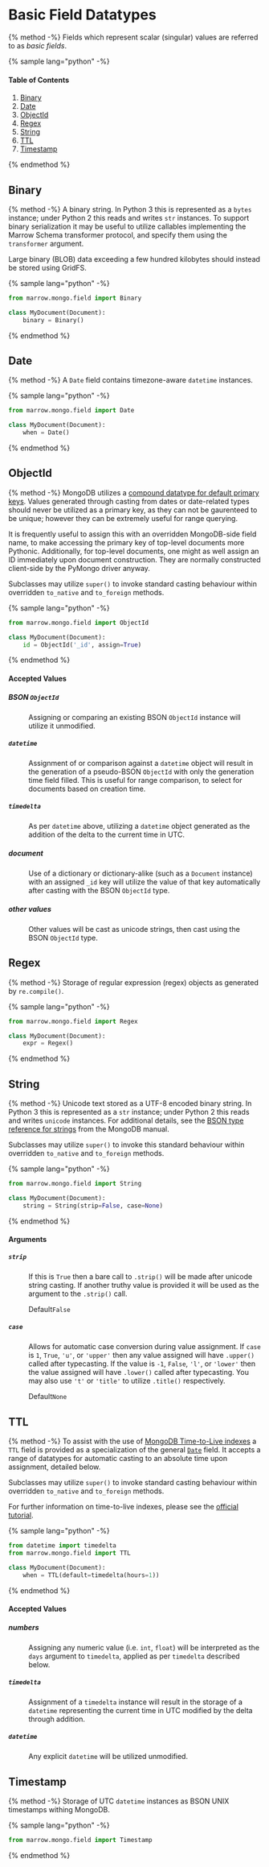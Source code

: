 # Basic Field Datatypes

{% method -%}
Fields which represent scalar (singular) values are referred to as _basic fields_.

{% sample lang="python" -%}
#### Table of Contents

1. [Binary](#binary)
2. [Date](#date)
3. [ObjectId](#objectid)
4. [Regex](#regex)
5. [String](#string)
6. [TTL](#ttl)
7. [Timestamp](#timestamp)

{% endmethod %}


## Binary

{% method -%}
A binary string. In Python 3 this is represented as a `bytes` instance; under Python 2 this reads and writes `str` instances. To support binary serialization it may be useful to utilize callables implementing the Marrow Schema transformer protocol, and specify them using the `transformer` argument.

Large binary (BLOB) data exceeding a few hundred kilobytes should instead be stored using GridFS.

{% sample lang="python" -%}
```python
from marrow.mongo.field import Binary

class MyDocument(Document):
	binary = Binary()
```
{% endmethod %}


## Date

{% method -%}
A `Date` field contains timezone-aware `datetime` instances.

{% sample lang="python" -%}
```python
from marrow.mongo.field import Date

class MyDocument(Document):
	when = Date()
```
{% endmethod %}


## ObjectId

{% method -%}
MongoDB utilizes a [compound datatype for default primary keys](https://docs.mongodb.com/manual/reference/method/ObjectId/). Values generated through casting from dates or date-related types should never be utilized as a primary key, as they can not be gaurenteed to be unique; however they can be extremely useful for range querying.

It is frequently useful to assign this with an overridden MongoDB-side field name, to make accessing the primary key of top-level documents more Pythonic. Additionally, for top-level documents, one might as well assign an ID immediately upon document construction. They are normally constructed client-side by the PyMongo driver anyway.

Subclasses may utilize `super()` to invoke standard casting behaviour within overridden `to_native` and `to_foreign` methods.

{% sample lang="python" -%}
```python
from marrow.mongo.field import ObjectId

class MyDocument(Document):
	id = ObjectId('_id', assign=True)
```
{% endmethod %}

#### Accepted Values

<dl>
	<dt>
		<h5 id="objectid-value-bson-objectid">BSON <code>ObjectId</code></h5>
	</dt><dd>
		<p>
			Assigning or comparing an existing BSON <code>ObjectId</code> instance will utilize it unmodified.
		</p>
	</dd>
	<dt>
		<h5 id="objectid-value-datetime"><code>datetime</code></h5>
	</dt><dd>
		<p>
			Assignment of or comparison against a <code>datetime</code> object will result in the generation of a pseudo-BSON <code>ObjectId</code> with only the generation time field filled. This is useful for range comparison, to select for documents based on creation time.
		</p>
	</dd>
	<dt>
		<h5 id="objectid-value-timedelta"><code>timedelta</code></h5>
	</dt><dd>
		<p>
			As per <code>datetime</code> above, utilizing a <code>datetime</code> object generated as the addition of the delta to the current time in UTC.
		</p>
	</dd>
	<dt>
		<h5 id="objectid-value-"><em>document</em></h5>
	</dt><dd>
		<p>
			Use of a dictionary or dictionary-alike (such as a <code>Document</code> instance) with an assigned <code>_id</code> key will utilize the value of that key automatically after casting with the BSON <code>ObjectId</code> type.
		</p>
	</dd>
	<dt>
		<h5 id="objectid-value-"><em>other values</em></h5>
	</dt><dd>
		<p>
			Other values will be cast as unicode strings, then cast using the BSON <code>ObjectId</code> type.
		</p>
	</dd>
</dl>


## Regex

{% method -%}
Storage of regular expression (regex) objects as generated by `re.compile()`.

{% sample lang="python" -%}
```python
from marrow.mongo.field import Regex

class MyDocument(Document):
	expr = Regex()
```
{% endmethod %}


## String

{% method -%}
Unicode text stored as a UTF-8 encoded binary string. In Python 3 this is represented as a `str` instance; under Python 2 this reads and writes `unicode` instances. For additional details, see the [BSON type reference for strings](https://docs.mongodb.com/manual/reference/bson-types/#string) from the MongoDB manual.

Subclasses may utilize `super()` to invoke this standard behaviour within overridden `to_native` and `to_foreign` methods.

{% sample lang="python" -%}
```python
from marrow.mongo.field import String

class MyDocument(Document):
	string = String(strip=False, case=None)
```
{% endmethod %}

#### Arguments

<dl>
	<dt>
		<h5 id="string-argument-strip"><code>strip</code></h5>
	</dt><dd>
		<p>
			If this is <code>True</code> then a bare call to <code>.strip()</code> will be made after unicode string casting. If another truthy value is provided it will be used as the argument to the <code>.strip()</code> call.
		</p>
		<p>
			<label>Default</label><code>False</code>
		</p>
	</dd>
	<dt>
		<h5 id="string-argument-case"><code>case</code></h5>
	</dt><dd>
		<p>
			Allows for automatic case conversion during value assignment. If <code>case</code> is <code>1</code>, <code>True</code>, <code>'u'</code>, or <code>'upper'</code> then any value assigned will have <code>.upper()</code> called after typecasting. If the value is <code>-1</code>, <code>False</code>, <code>'l'</code>, or <code>'lower'</code> then the value assigned will have <code>.lower()</code> called after typecasting. You may also use <code>'t'</code> or <code>'title'</code> to utilize <code>.title()</code> respectively.
		</p>
		<p>
			<label>Default</label><code>None</code>
		</p>
	</dd>
</dl>


## TTL

{% method -%}
To assist with the use of [MongoDB Time-to-Live indexes](https://docs.mongodb.com/manual/core/index-ttl/) a `TTL` field is provided as a specialization of the general [`Date`](#date) field. It accepts a range of datatypes for automatic casting to an absolute time upon assignment, detailed below.

Subclasses may utilize `super()` to invoke standard casting behaviour within overridden `to_native` and `to_foreign` methods.

For further information on time-to-live indexes, please see the [official tutorial](https://docs.mongodb.com/manual/tutorial/expire-data/).

{% sample lang="python" -%}
```python
from datetime import timedelta
from marrow.mongo.field import TTL

class MyDocument(Document):
	when = TTL(default=timedelta(hours=1))
```
{% endmethod %}

#### Accepted Values

<dl>
	<dt>
		<h5 id="ttl-value-number"><em>numbers</em></h5>
	</dt><dd>
		<p>
			Assigning any numeric value (i.e. <code>int</code>, <code>float</code>) will be interpreted as the <code>days</code> argument to <code>timedelta</code>, applied as per <code>timedelta</code> described below.
		</p>
	</dd>
	<dt>
		<h5 id="ttl-value-timedelta"><code>timedelta</code></h5>
	</dt><dd>
		<p>
			Assignment of a <code>timedelta</code> instance will result in the storage of a <code>datetime</code> representing the current time in UTC modified by the delta through addition.
		</p>
	</dd>
	<dt>
		<h5 id="ttl-value-datetime"><code>datetime</code></h5>
	</dt><dd>
		<p>
			Any explicit <code>datetime</code> will be utilized unmodified.
		</p>
	</dd>
</dl>


## Timestamp

{% method -%}
Storage of UTC `datetime` instances as BSON UNIX timestamps withing MongoDB.

{% sample lang="python" -%}
```python
from marrow.mongo.field import Timestamp
```
{% endmethod %}
